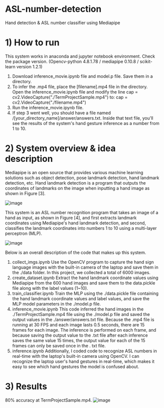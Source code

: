 # ASL-number-detection
Hand detection &amp; ASL number classifier using Mediapipe

# 1) How to run 
This system works in anaconda and jupyter notebook environment. Check the package version. (Opencv-python 4.8.1.78 / mediapipe 0.10.8 / scikit-learn version 1.2.1)

1. Download inference_movie.ipynb file and model.p file. Save them in a directory.
2. To infer the .mp4 file, place the [filename].mp4 file in the directory. Open the inference_movie.ipynb file and modify the line cap = cv2.VideoCapture("./TermProjectSample.mp4") to: cap = cv2.VideoCapture("./filename.mp4")
3. Run the inference_movie.ipynb file.
4. If step 3 went well, you should have a file named /[your_directory_name]/answer/answers.txt. Inside that text file, you'll see the results of the system's hand gesture inference as a number from 1 to 10.

# 2) System overview &amp; idea description
Mediapipe is an open source that provides various machine learning solutions such as object detection, pose landmark detection, hand landmark detection, etc. Hand landmark detection is a program that outputs the coordinates of landmarks on the image when inputting a hand image as shown in Figure [3].

![image](https://github.com/user-attachments/assets/3bb345b6-01cd-47ad-bcd2-87148898808e)

This system is an ASL number recognition program that takes an image of a hand as input, as shown in Figure [4], and first extracts landmark coordinates using Mediapipe's hand landmark detection, and second, classifies the landmark coordinates into numbers 1 to 10 using a multi-layer perceptron (MLP).

![image](https://github.com/user-attachments/assets/4cca6c2b-d453-465d-a00a-e61e0845a8d7)

Below is an overall description of the code that makes up this system.

1. collect_imgs.ipynb 
Use the OpenCV program to capture the hand sign language images with the built-in camera of the laptop and save them in the ./data folder. In this project, we collected a total of 6000 images.
2. create_dataset.ipynb 
  Extract the hand landmark coordinate values using Mediapipe from the 600 hand images and save them to the data.pickle file along with the label values (1~10). 
3. train_classifier.ipynb 
  Train the MLP using the ./data.pickle file containing the hand landmark coordinate values and label values, and save the MLP model parameters in the ./model.p file. 
4. inference_movie.ipynb 
  This code inferred the hand images in the ./TermProjectSample.mp4 file using the ./model.p file and saved the output values in the ./answer/answers.txt file. Because the .mp4 file is running at 30 FPS and each image lasts 0.5 seconds, there are 15 frames for each image. The inference is performed on each frame, and because saving the output value to the .txt file after each inference saves the same value 15 times, the output value for each of the 15 frames can only be saved once in the . txt file. 
5. inference.ipynb 
  Additionally, I coded code to recognize ASL numbers in real-time with the laptop's built-in camera using OpenCV. I can recognize the laptop user's hand gestures in real-time, which makes it easy to see which hand gestures the model is confused about.

# 3) Results
80% accuracy at TermProjectSample.mp4.
![image](https://github.com/user-attachments/assets/e0154c75-16cd-467a-82bd-df810a9ac3d2)


